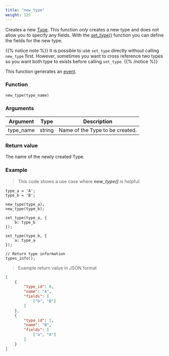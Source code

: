 ```yaml
---
title: "new_type"
weight: 125
---
```


Creates a new [Type](../../data-types/type). This function *only* creates a new type
and does not allow you to specify any fields. With the [set_type()](../set_type) function
you can define the fields for the new type.

{{% notice note %}}
It is possible to use `set_type` directly without calling `new_type` first. However, sometimes
you want to cross reference two types so you want both type to exists before calling `set_type`.
{{% /notice %}}


This function generates an [event](../../overview/events).

### Function

`new_type(type_name)`

### Arguments

Argument | Type | Description
-------- | ---- | -----------
type_name | string | Name of the Type to be created.

### Return value

The name of the newly created Type.

### Example

> This code shows a use case where ***new_type()*** is helpful:

```thingsdb,json_response
type_a = 'A';
type_b = 'B';

new_type(type_a);
new_type(type_b);

set_type(type_a, {
    b: type_b
});

set_type(type_b, {
    a: type_a
});

// Return type information
types_info();
```

> Example return value in JSON format

```json
[
    {
        "type_id": 0,
        "name": "A",
        "fields": [
            ["b", "B"]
        ]
    },
    {
        "type_id": 1,
        "name": "B",
        "fields": [
            ["a", "A"]
        ]
    }
]
```

